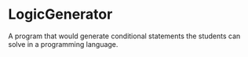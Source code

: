 # LogicGenerator
A program that would generate conditional statements the students can solve in a programming language.
